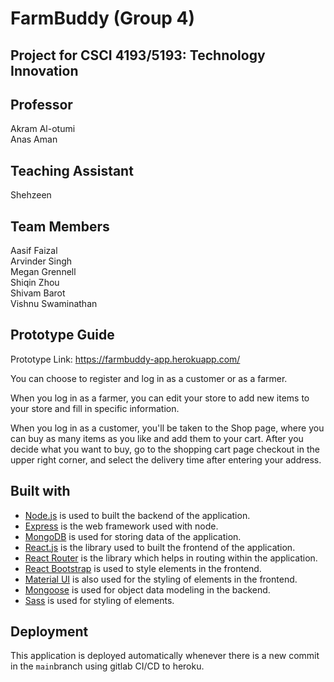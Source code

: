 # FarmBuddy (Group 4)

##  Project for CSCI 4193/5193: Technology Innovation



## Professor

Akram Al-otumi<br />
Anas Aman 



## Teaching Assistant 

Shehzeen 



## Team Members 

Aasif Faizal​<br />
Arvinder Singh​<br />
Megan Grennell​<br />
Shiqin Zhou​<br />
Shivam Barot​<br />
Vishnu Swaminathan​

## Prototype Guide
Prototype Link: https://farmbuddy-app.herokuapp.com/

You can choose to register and log in as a customer or as a farmer. 

When you log in as a farmer, you can edit your store to add new items to your store and fill in specific information.

When you log in as a customer, you'll be taken to the Shop page, where you can buy as many items as you like and add them to your cart. After you decide what you want to buy, go to the shopping cart page checkout in the upper right corner, and select the delivery time after entering your address.

## Built with
- [Node.js](https://nodejs.org/en/) is used to built the backend of the application.
- [Express](https://expressjs.com/) is the web framework used with node.
- [MongoDB](https://www.mongodb.com/) is used for storing data of the application.
- [React.js](https://reactjs.org/) is the library used to built the frontend of the application.
- [React Router](https://reactrouter.com/) is the library which helps in routing within the application.
- [React Bootstrap](https://react-bootstrap.github.io/) is used to style elements in the frontend.
- [Material UI](https://mui.com/) is also used for the styling of elements in the frontend.
- [Mongoose](https://mongoosejs.com/) is used for object data modeling in the backend.
- [Sass](https://sass-lang.com/) is used for styling of elements.

## Deployment

This application is deployed automatically whenever there is a new commit in the `main`branch using gitlab CI/CD to heroku.
